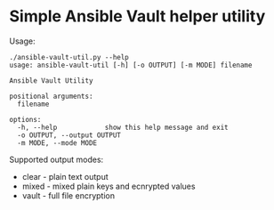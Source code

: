 
# Simple Ansible Vault helper utility

Usage:
```shell
./ansible-vault-util.py --help
usage: ansible-vault-util [-h] [-o OUTPUT] [-m MODE] filename

Ansible Vault Utility

positional arguments:
  filename

options:
  -h, --help            show this help message and exit
  -o OUTPUT, --output OUTPUT
  -m MODE, --mode MODE
```

Supported output modes:
- clear - plain text output
- mixed - mixed plain keys and ecnrypted values
- vault - full file encryption

